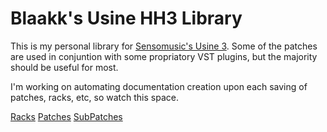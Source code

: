 # Blaakk's Usine HH3 Library

This is my personal library for [Sensomusic's Usine 3](https://sensomusic.org). Some of the patches are used in conjuntion with some propriatory VST plugins, but the majority should be useful for most.

I'm working on automating documentation creation upon each saving of patches, racks, etc, so watch this space.

[Racks](https://github.com/Blaakk/UsineBlaakk/tree/master/RACKS)
[Patches](https://github.com/Blaakk/UsineBlaakk/tree/master/PATCHES)
[SubPatches](https://github.com/Blaakk/UsineBlaakk/tree/master/SUBPATCHES)
